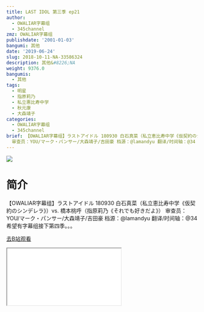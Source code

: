 ```yaml
---
title: LAST IDOL 第三季 ep21
author:
  - OWALIAR字幕组
  - 345channel
zmz: OWALIAR字幕组
publishdate: '2001-01-03'
bangumi: 其他
date: '2019-06-24'
slug: 2018-10-11-NA-33586324
description: 其他&#8226;NA
weight: 9376.0
bangumis:
  - 其他
tags:
  - 明星
  - 指原莉乃
  - 私立惠比寿中学
  - 秋元康
  - 大森靖子
categories:
  - OWALIAR字幕组
  - 345channel
brief: 【OWALIAR字幕组】ラストアイドル 180930 白石真菜（私立恵比寿中学《仮契約のシンデレラ》）vs. 橋本桃呼（指原莉乃《それでも好きだよ》）
  审查员：YOU/マーク・パンサー/大森靖子/吉田豪 档源：@lamandyu 翻译/时间轴：@34 希望有字幕组接下第四季。。。
---
```

![](https://raw.githubusercontent.com/tcgriffith/owaraisite/master/static/tmpimg/119283c743642b4ea1c8be84477eda97e64c802e.jpg.480.jpg)
# 简介  
【OWALIAR字幕组】ラストアイドル 180930 
白石真菜（私立恵比寿中学《仮契約のシンデレラ》）vs. 橋本桃呼（指原莉乃《それでも好きだよ》）
审查员：YOU/マーク・パンサー/大森靖子/吉田豪
档源：@lamandyu 
翻译/时间轴：@34
希望有字幕组接下第四季。。。  

[去B站观看](https://www.bilibili.com/video/av33586324/)
<div class ="resp-container"><iframe class="testiframe" src="//player.bilibili.com/player.html?aid=33586324"", scrolling="no", allowfullscreen="true" > </iframe></div> 

